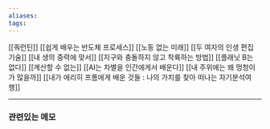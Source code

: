 ```yaml
---
aliases: 
tags:
---
```

[[쿼런틴]]
[[쉽게 배우는 반도체 프로세스]]
[[노동 없는 미래]]
[[두 여자의 인생 편집 기술]]
[[내 생의 중력에 맞서]]
[[지구와 충돌하지 않고 착륙하는 방법]]
[[플래닛 B는 없다]]
[[계산할 수 없는]]
[[AI는 차별을 인간에게서 배운다]]
[[내 주위에는 왜 멍청이가 많을까]]
[[내가 에리히 프롬에게 배운 것들 : 나의 가치를 찾아 떠나는 자기분석여행]]

---
### 관련있는 메모